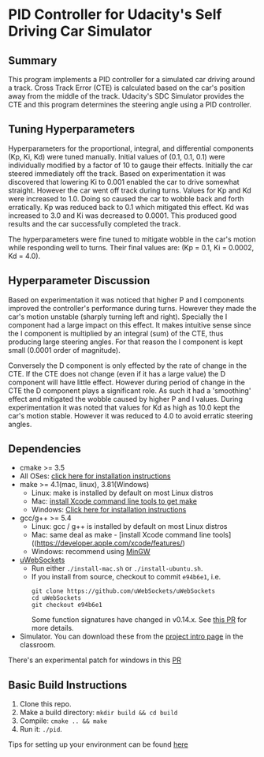 # PID Controller for Udacity's Self Driving Car Simulator

## Summary

This program implements a PID controller for a simulated car driving around a track. Cross Track Error (CTE) is calculated based on the car's position away from the middle of the track. Udacity's SDC Simulator provides the CTE and this program determines the steering angle using a PID controller.

## Tuning Hyperparameters

Hyperparameters for the proportional, integral, and differential components (Kp, Ki, Kd) were tuned manually. Initial values of (0.1, 0.1, 0.1) were individually modified by a factor of 10 to gauge their effects. Initially the car steered immediately off the track. Based on experimentation it was discovered that lowering Ki to 0.001 enabled the car to drive somewhat straight. However the car went off track during turns. Values for Kp and Kd were increased to 1.0. Doing so caused the car to wobble back and forth erratically. Kp was reduced back to 0.1 which mitigated this effect. Kd was increased to 3.0 and Ki was decreased to 0.0001. This produced good results and the car successfully completed the track. 

The hyperparameters were fine tuned to mitigate wobble in the car's motion while responding well to turns. Their final values are: (Kp = 0.1, Ki = 0.0002, Kd = 4.0).

## Hyperparameter Discussion

Based on experimentation it was noticed that higher P and I components improved the controller's performance during turns. However they made the car's motion unstable (sharply turning left and right). Specially the I component had a large impact on this effect. It makes intuitive sense since the I component is multiplied by an integral (sum) of the CTE, thus producing large steering angles. For that reason the I component is kept small (0.0001 order of magnitude). 

Conversely the D component is only effected by the rate of change in the CTE. If the CTE does not change (even if it has a large value) the D component will have little effect. However during period of change in the CTE the D component plays a significant role. As such it had a 'smoothing' effect and mitigated the wobble caused by higher P and I values. During experimentation it was noted that values for Kd as high as 10.0 kept the car's motion stable. However it was reduced to 4.0 to avoid erratic steering angles.

## Dependencies

* cmake >= 3.5
 * All OSes: [click here for installation instructions](https://cmake.org/install/)
* make >= 4.1(mac, linux), 3.81(Windows)
  * Linux: make is installed by default on most Linux distros
  * Mac: [install Xcode command line tools to get make](https://developer.apple.com/xcode/features/)
  * Windows: [Click here for installation instructions](http://gnuwin32.sourceforge.net/packages/make.htm)
* gcc/g++ >= 5.4
  * Linux: gcc / g++ is installed by default on most Linux distros
  * Mac: same deal as make - [install Xcode command line tools]((https://developer.apple.com/xcode/features/)
  * Windows: recommend using [MinGW](http://www.mingw.org/)
* [uWebSockets](https://github.com/uWebSockets/uWebSockets)
  * Run either `./install-mac.sh` or `./install-ubuntu.sh`.
  * If you install from source, checkout to commit `e94b6e1`, i.e.
    ```
    git clone https://github.com/uWebSockets/uWebSockets 
    cd uWebSockets
    git checkout e94b6e1
    ```
    Some function signatures have changed in v0.14.x. See [this PR](https://github.com/udacity/CarND-MPC-Project/pull/3) for more details.
* Simulator. You can download these from the [project intro page](https://github.com/udacity/self-driving-car-sim/releases) in the classroom.

There's an experimental patch for windows in this [PR](https://github.com/udacity/CarND-PID-Control-Project/pull/3)

## Basic Build Instructions

1. Clone this repo.
2. Make a build directory: `mkdir build && cd build`
3. Compile: `cmake .. && make`
4. Run it: `./pid`. 

Tips for setting up your environment can be found [here](https://classroom.udacity.com/nanodegrees/nd013/parts/40f38239-66b6-46ec-ae68-03afd8a601c8/modules/0949fca6-b379-42af-a919-ee50aa304e6a/lessons/f758c44c-5e40-4e01-93b5-1a82aa4e044f/concepts/23d376c7-0195-4276-bdf0-e02f1f3c665d)
